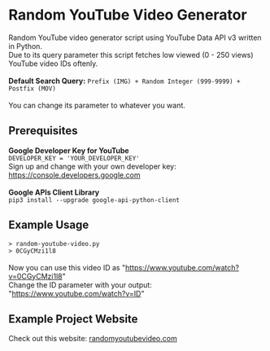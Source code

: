 # Random YouTube Video Generator
Random YouTube video generator script using YouTube Data API v3 written in Python. <br />
Due to its query parameter this script fetches low viewed (0 - 250 views) YouTube video IDs oftenly. <br /><br />
**Default Search Query:** `Prefix (IMG) + Random Integer (999-9999) + Postfix (MOV)` <br /><br />
You can change its parameter to whatever you want. <br />

## Prerequisites
**Google Developer Key for YouTube** <br />
`DEVELOPER_KEY = 'YOUR_DEVELOPER_KEY'` <br />
Sign up and change with your own developer key: https://console.developers.google.com <br /><br />
**Google APIs Client Library** <br />
`pip3 install --upgrade google-api-python-client`

## Example Usage
`> random-youtube-video.py` <br />
`> 0CGyCMzi1l8` <br /><br />
Now you can use this video ID as "https://www.youtube.com/watch?v=0CGyCMzi1l8" <br />
Change the ID parameter with your output: "https://www.youtube.com/watch?v=ID" <br />

## Example Project Website
Check out this website: [randomyoutubevideo.com](https://www.randomyoutubevideo.com)
